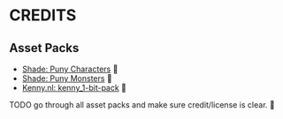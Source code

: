 # CREDITS

## Asset Packs

 * [Shade: Puny Characters](https://merchant-shade.itch.io/16x16-puny-characters) 🧚
 * [Shade: Puny Monsters](https://merchant-shade.itch.io/) 🧚
 * [Kenny.nl: kenny_1-bit-pack](https://www.kenney.nl) 🧚

TODO go through all asset packs and make sure credit/license is clear. 🙏
